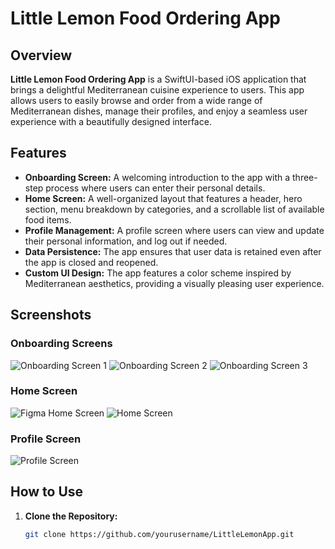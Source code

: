 # Little Lemon Food Ordering App

## Overview

**Little Lemon Food Ordering App** is a SwiftUI-based iOS application that brings a delightful Mediterranean cuisine experience to users. This app allows users to easily browse and order from a wide range of Mediterranean dishes, manage their profiles, and enjoy a seamless user experience with a beautifully designed interface.

## Features

- **Onboarding Screen:** A welcoming introduction to the app with a three-step process where users can enter their personal details.
- **Home Screen:** A well-organized layout that features a header, hero section, menu breakdown by categories, and a scrollable list of available food items.
- **Profile Management:** A profile screen where users can view and update their personal information, and log out if needed.
- **Data Persistence:** The app ensures that user data is retained even after the app is closed and reopened.
- **Custom UI Design:** The app features a color scheme inspired by Mediterranean aesthetics, providing a visually pleasing user experience.

## Screenshots

### Onboarding Screens
![Onboarding Screen 1](https://github.com/user-attachments/assets/43a0352d-ddfa-4640-b8e0-508b58a4dcf0)
![Onboarding Screen 2](https://github.com/user-attachments/assets/962ce4c6-7846-423e-bc33-4303f7d366de)
![Onboarding Screen 3](https://github.com/user-attachments/assets/cebc3aed-6c80-41d7-ac5a-cdd4c05942c1)


### Home Screen
![Figma Home Screen]([path_to_screenshot_4.png](https://github.com/user-attachments/assets/2fe061fb-02ea-4ef0-bb06-d184893b7b2c))
![Home Screen](https://github.com/user-attachments/assets/3765fc06-3849-4ca6-b453-acf1f2c98bd2)



### Profile Screen
![Profile Screen](path_to_screenshot_5.png)

## How to Use

1. **Clone the Repository:**
   ```bash
   git clone https://github.com/yourusername/LittleLemonApp.git
